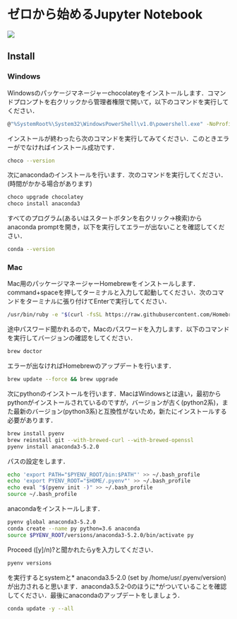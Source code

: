 # ゼロから始めるJupyter Notebook

![](https://user-images.githubusercontent.com/32427720/65029837-64fbbb00-d979-11e9-8e63-1f28001c4dd4.gif)

## Install

### Windows

Windowsのパッケージマネージャーchocolateyをインストールします．コマンドプロンプトを右クリックから管理者権限で開いて，以下のコマンドを実行してください．

```sh
@"%SystemRoot%\System32\WindowsPowerShell\v1.0\powershell.exe" -NoProfile -InputFormat None -ExecutionPolicy Bypass -Command "iex ((New-Object System.Net.WebClient).DownloadString('https://chocolatey.org/install.ps1'))" && SET "PATH=%PATH%;%ALLUSERSPROFILE%\chocolatey\bin"
```

インストールが終わったら次のコマンドを実行してみてください．このときエラーがでなければインストール成功です．
```sh
choco --version
```

次にanacondaのインストールを行います．次のコマンドを実行してください．(時間がかかる場合があります)

```sh
choco upgrade chocolatey
choco install anaconda3
```

すべてのプログラム(あるいはスタートボタンを右クリック→検索)からanaconda promptを開き，以下を実行してエラーが出ないことを確認してください．

```sh
conda --version
```

### Mac

Mac用のパッケージマネージャーHomebrewをインストールします．command+spaceを押してターミナルと入力して起動してください．次のコマンドをターミナルに張り付けてEnterで実行してください．

```sh
/usr/bin/ruby -e "$(curl -fsSL https://raw.githubusercontent.com/Homebrew/install/master/install)"
```

途中パスワード聞かれるので，Macのパスワードを入力します．以下のコマンドを実行してバージョンの確認をしてください．

```sh
brew doctor
```

エラーが出なければHomebrewのアップデートを行います．

```sh
brew update --force && brew upgrade
```

次にpythonのインストールを行います．MacはWindowsとは違い，最初からpythonがインストールされているのですが，バージョンが古く(python2系)，また最新のバージョン(python3系)と互換性がないため，新たにインストールする必要があります．

```sh
brew install pyenv
brew reinstall git --with-brewed-curl --with-brewed-openssl
pyenv install anaconda3-5.2.0
```

パスの設定をします．

```sh
echo 'export PATH="$PYENV_ROOT/bin:$PATH"' >> ~/.bash_profile
echo 'export PYENV_ROOT="$HOME/.pyenv"' >> ~/.bash_profile
echo eval "$(pyenv init -)" >> ~/.bash_profile
source ~/.bash_profile
```
anacondaをインストールします．

```sh
pyenv global anaconda3-5.2.0
conda create --name py python=3.6 anaconda
source $PYENV_ROOT/versions/anaconda3-5.2.0/bin/activate py
```

Proceed ([y]/n)?と聞かれたらyを入力してください．

```sh
pyenv versions
```

を実行するとsystemと* anaconda3.5-2.0 (set by /home/usr/.pyenv/version)が出力されると思います．anaconda3.5.2-0のほうに*がついていることを確認してください．最後にanacondaのアップデートをしましょう．

```sh
conda update -y --all
```
